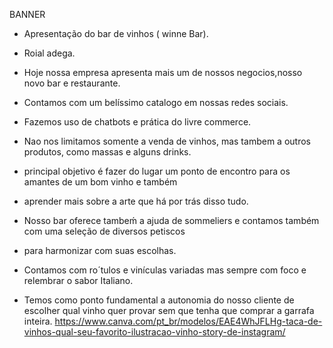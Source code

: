  BANNER 

- Apresentação do bar de vinhos ( winne Bar).

- Roial adega.
- Hoje nossa empresa apresenta mais um de nossos negocios,nosso novo bar e restaurante.
- Contamos com um belíssimo catalogo em nossas redes sociais.
- Fazemos uso de chatbots e prática do livre commerce.
- Nao nos limitamos somente a venda de vinhos, mas tambem a outros produtos, como massas e alguns drinks.
- principal objetivo é fazer do lugar um ponto de encontro para os amantes de um bom vinho e também 
- aprender mais sobre a arte que há por trás disso tudo.
- Nosso bar oferece tambeḿ a ajuda de sommeliers e contamos também com uma seleção de diversos petiscos 
- para harmonizar com suas escolhas.
- Contamos com ro´tulos e vinículas variadas mas sempre com foco e relembrar o sabor Italiano.
- Temos como ponto fundamental a autonomia do nosso cliente de escolher qual vinho quer provar sem que
tenha que comprar a garrafa inteira.
https://www.canva.com/pt_br/modelos/EAE4WhJFLHg-taca-de-vinhos-qual-seu-favorito-ilustracao-vinho-story-de-instagram/
